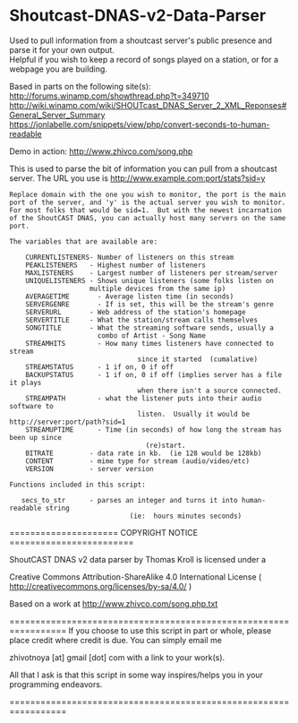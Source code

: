 # Shoutcast-DNAS-v2-Data-Parser
Used to pull information from a shoutcast server's public presence and parse it for your own output.  
Helpful if you wish to keep a record of songs played on a station, or for a webpage you are building.

Based in parts on the following site(s):
		http://forums.winamp.com/showthread.php?t=349710
		http://wiki.winamp.com/wiki/SHOUTcast_DNAS_Server_2_XML_Reponses#General_Server_Summary
		https://jonlabelle.com/snippets/view/php/convert-seconds-to-human-readable

Demo in action:  http://www.zhivco.com/song.php


This is used to parse the bit of information you can pull
	from a shoutcast server.  The URL you use is
	http://www.example.com:port/stats?sid=y 
	
	Replace domain with the one you wish to monitor, the port is the main
	port of the server, and 'y' is the actual server you wish to monitor.  
	For most folks that would be sid=1.  But with the newest incarnation
	of the ShoutCAST DNAS, you can actually host many servers on the same
	port.
	
	The variables that are available are:
	
		CURRENTLISTENERS- Number of listeners on this stream
		PEAKLISTENERS   - Highest number of listeners
		MAXLISTENERS    - Largest number of listeners per stream/server
		UNIQUELISTENERS - Shows unique listeners (some folks listen on 
	                    multiple devices from the same ip)
		AVERAGETIME		  - Average listen time (in seconds)
		SERVERGENRE		  - If is set, this will be the stream's genre
		SERVERURL 	    - Web address of the station's homepage
		SERVERTITLE     - What the station/stream calls themselves
		SONGTITLE       - What the streaming software sends, usually a
		                  combo of Artist - Song Name
		STREAMHITS		  - How many times listeners have connected to stream
							        since it started  (cumalative)
		STREAMSTATUS	  - 1 if on, 0 if off
		BACKUPSTATUS	  - 1 if on, 0 if off (implies server has a file it plays
							        when there isn't a source connected.
		STREAMPATH		  - what the listener puts into their audio software to
							        listen.  Usually it would be http://server:port/path?sid=1
		STREAMUPTIME	  - Time (in seconds) of how long the stream has been up since
								      (re)start.
		BITRATE         - data rate in kb.  (ie 128 would be 128kb)
		CONTENT         - mime type for stream (audio/video/etc)
		VERSION         - server version
		
	Functions included in this script:
	
	   secs_to_str      - parses an integer and turns it into human-readable string
	   					          (ie:  hours minutes seconds)
	   					    
	   					    
=====================  COPYRIGHT NOTICE  ========================
 
ShoutCAST DNAS v2 data parser by Thomas Kroll is licensed under a 
 
Creative Commons Attribution-ShareAlike 4.0 International License
( http://creativecommons.org/licenses/by-sa/4.0/ )
 
Based on a work at http://www.zhivco.com/song.php.txt

=================================================================
 If you choose to use this script in part or whole, please
 place credit where credit is due.  You can simply email me
 
 zhivotnoya [at] gmail [dot] com  with a link to your work(s).
 
 All that I ask is that this script in some way inspires/helps
 you in your programming endeavors.
 
=================================================================

